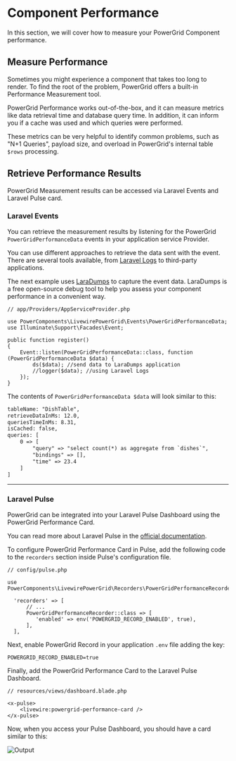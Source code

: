 # Component Performance

In this section, we will cover how to measure your PowerGrid Component performance.

## Measure Performance

Sometimes you might experience a component that takes too long to render. To find the root of the problem, PowerGrid offers a built-in Performance Measurement tool.

PowerGrid Performance works out-of-the-box, and it can measure metrics like data retrieval time and database query time. In addition, it can inform you if a cache was used and which queries were performed.

These metrics can be very helpful to identify common problems, such as "N+1 Queries", payload size, and overload in PowerGrid's internal table `$rows` processing.

## Retrieve Performance Results

PowerGrid Measurement results can be accessed via Laravel Events and Laravel Pulse card.

### Laravel Events

You can retrieve the measurement results by listening for the PowerGrid `PowerGridPerformanceData` events in your application service Provider.

You can use different approaches to retrieve the data sent with the event. There are several tools available, from [Laravel Logs](https://laravel.com/docs/logging) to third-party applications.

The next example uses [LaraDumps](https://laradumps.dev) to capture the event data. LaraDumps is a free open-source debug tool to help you assess your component performance in a convenient way.

```php{3,4,8-11}
// app/Providers/AppServiceProvider.php

use PowerComponents\LivewirePowerGrid\Events\PowerGridPerformanceData;
use Illuminate\Support\Facades\Event;

public function register() 
{
    Event::listen(PowerGridPerformanceData::class, function (PowerGridPerformanceData $data) {
        ds($data); //send data to LaraDumps application
        //logger($data); //using Laravel Logs
    });
}
```

The contents of `PowerGridPerformanceData $data` will look similar to this:

```txt
tableName: "DishTable",
retrieveDataInMs: 12.0,
queriesTimeInMs: 8.31,
isCached: false,
queries: [
    0 => [
        "query" => "select count(*) as aggregate from `dishes`",
        "bindings" => [],
        "time" => 23.4
    ]
]
```

---

### Laravel Pulse

PowerGrid can be integrated into your Laravel Pulse Dashboard using the PowerGrid Performance Card.

You can read more about Laravel Pulse in the [official documentation](https://laravel.com/docs/pulse).

To configure PowerGrid Performance Card in Pulse, add the following code to the `recorders` section inside Pulse's configuration file.

```php{3,7-9}
// config/pulse.php

use PowerComponents\LivewirePowerGrid\Recorders\PowerGridPerformanceRecorder;

  'recorders' => [
      // ...
      PowerGridPerformanceRecorder::class => [
         'enabled' => env('POWERGRID_RECORD_ENABLED', true),
      ],
  ],

```

Next, enable PowerGrid Record in your application `.env` file adding the key:

```shell
POWERGRID_RECORD_ENABLED=true
```

Finally, add the PowerGrid Performance Card to the Laravel Pulse Dashboard.

```php{4}
// resources/views/dashboard.blade.php

<x-pulse>
    <livewire:powergrid-performance-card />
</x-pulse>
```

Now, when you access your Pulse Dashboard, you should have a card similar to this:

![Output](/_media/examples/measure-retrieve-data-pulse.png)
